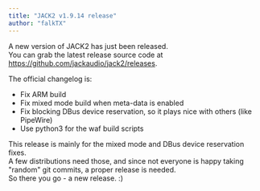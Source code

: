 ```yaml
---
title: "JACK2 v1.9.14 release"
author: "falkTX"
---
```

A new version of JACK2 has just been released.<br/>
You can grab the latest release source code at
<https://github.com/jackaudio/jack2/releases>.

The official changelog is:

- Fix ARM build
- Fix mixed mode build when meta-data is enabled
- Fix blocking DBus device reservation, so it plays nice with others (like PipeWire)
- Use python3 for the waf build scripts

This release is mainly for the mixed mode and DBus device reservation fixes.<br/>
A few distributions need those, and since not everyone is happy taking "random" git commits, a proper release is needed.<br/>
So there you go - a new release. :)
